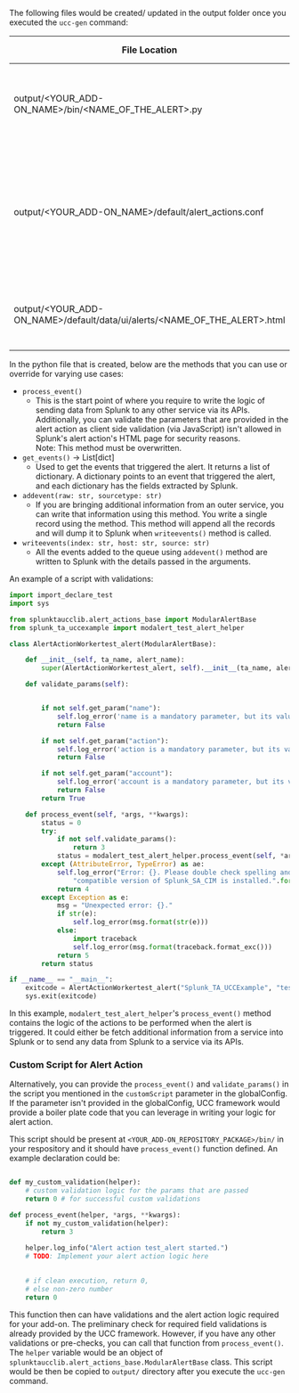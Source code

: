 The following files would be created/ updated in the output folder once you executed the `ucc-gen` command:

| File Location | Content Description | Action |
| ------ | ------ | -----|
| output/&lt;YOUR_ADD-ON_NAME&gt;/bin/&lt;NAME_OF_THE_ALERT&gt;.py | The logic that will be executed when the alert action would be executed. | Created |
| output/&lt;YOUR_ADD-ON_NAME&gt;/default/alert_actions.conf | Helps Splunk determine the parameters supported by the alert action when using `sendalert` Splunk command. | A stanza with the name as &lt;NAME_OF_THE_ALERT&gt; is created in this conf file.|
| output/&lt;YOUR_ADD-ON_NAME&gt;/default/data/ui/alerts/&lt;NAME_OF_THE_ALERT&gt;.html | HTML page of the Alert Action that will be rendered in the UI. | Created |

In the python file that is created, below are the methods that you can use or override for varying use cases:

- `process_event()`
    - This is the start point of where you require to write the logic of sending data from Splunk to any other 
service via its APIs. Additionally, you can validate the parameters that are provided in the alert action 
as client side validation (via JavaScript) isn't allowed in Splunk's alert action's HTML page for 
security reasons. <br> Note: This method must be overwritten.
- `get_events()` -> List[dict]
    - Used to get the events that triggered the alert. It returns a list of dictionary. A dictionary points to an event that triggered the alert, and each dictionary has the fields extracted by Splunk.
- `addevent(raw: str, sourcetype: str)`
    - If you are bringing additional information from an outer service, you can write that information using this method. You write a single record using the method. This method will append all the records and will dump it to Splunk when `writeevents()` method is called.
- `writeevents(index: str, host: str, source: str)`
    - All the events added to the queue using `addevent()` method are written to Splunk with the details passed in the arguments.

An example of a script with validations:

```python
import import_declare_test
import sys

from splunktaucclib.alert_actions_base import ModularAlertBase
from splunk_ta_uccexample import modalert_test_alert_helper

class AlertActionWorkertest_alert(ModularAlertBase):

    def __init__(self, ta_name, alert_name):
        super(AlertActionWorkertest_alert, self).__init__(ta_name, alert_name)

    def validate_params(self):


        if not self.get_param("name"):
            self.log_error('name is a mandatory parameter, but its value is None.')
            return False

        if not self.get_param("action"):
            self.log_error('action is a mandatory parameter, but its value is None.')
            return False

        if not self.get_param("account"):
            self.log_error('account is a mandatory parameter, but its value is None.')
            return False
        return True

    def process_event(self, *args, **kwargs):
        status = 0
        try:
            if not self.validate_params():
                return 3
            status = modalert_test_alert_helper.process_event(self, *args, **kwargs)
        except (AttributeError, TypeError) as ae:
            self.log_error("Error: {}. Please double check spelling and also verify that a "
                "compatible version of Splunk_SA_CIM is installed.".format(str(ae)))
            return 4
        except Exception as e:
            msg = "Unexpected error: {}."
            if str(e):
                self.log_error(msg.format(str(e)))
            else:
                import traceback
                self.log_error(msg.format(traceback.format_exc()))
            return 5
        return status

if __name__ == "__main__":
    exitcode = AlertActionWorkertest_alert("Splunk_TA_UCCExample", "test_alert").run(sys.argv)
    sys.exit(exitcode)

```

In this example, `modalert_test_alert_helper`'s `process_event()` method contains the logic of the actions to be 
performed when the alert is triggered. It could either be fetch additional information from a service 
into Splunk or to send any data from Splunk to a service via its APIs.

### Custom Script for Alert Action

Alternatively, you can provide the `process_event()` and `validate_params()` in the script you mentioned in 
the `customScript` parameter in the globalConfig. If the parameter isn't provided in the globalConfig, UCC framework would provide a boiler plate code that you can leverage in writing your logic for alert action.

This script should be present at `<YOUR_ADD-ON_REPOSITORY_PACKAGE>/bin/` in your respository and it should 
have `process_event()` function defined. An example declaration could be:

```python

def my_custom_validation(helper):
    # custom validation logic for the params that are passed
    return 0 # for successful custom validations

def process_event(helper, *args, **kwargs):
    if not my_custom_validation(helper):
        return 3
    
    helper.log_info("Alert action test_alert started.")
    # TODO: Implement your alert action logic here

    
    # if clean execution, return 0, 
    # else non-zero number
    return 0

```

This function then can have validations and the alert action logic required for your add-on. The preliminary check for required field validations is already provided by the UCC framework. However, if you have any other validations or pre-checks, you can call that function from `process_event()`.
The `helper` variable would be an object of `splunktaucclib.alert_actions_base.ModularAlertBase` class. 
This script would be then be copied to `output/` directory after you execute the `ucc-gen` command.
